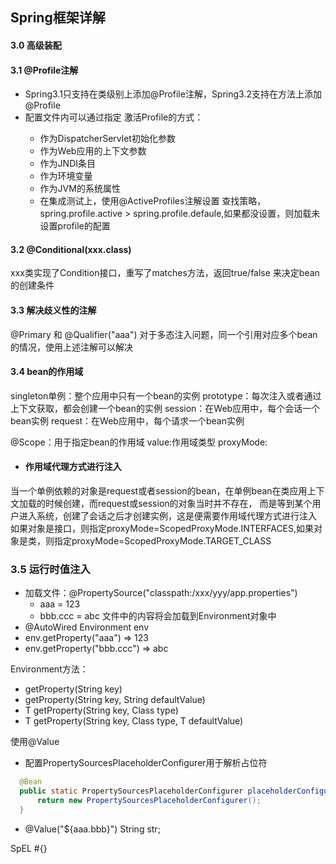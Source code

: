 ## Spring框架详解

#### 3.0 高级装配

#### 3.1 @Profile注解
- Spring3.1只支持在类级别上添加@Profile注解，Spring3.2支持在方法上添加@Profile
- <xml>配置文件内可以通过<beans profile="dev">指定
激活Profile的方式：
  - 作为DispatcherServlet初始化参数
  - 作为Web应用的上下文参数
  - 作为JNDI条目
  - 作为环境变量
  - 作为JVM的系统属性
  - 在集成测试上，使用@ActiveProfiles注解设置
查找策略，spring.profile.active > spring.profile.defaule,如果都没设置，则加载未设置profile的配置

#### 3.2 @Conditional(xxx.class)
xxx类实现了Condition接口，重写了matches方法，返回true/false 来决定bean的创建条件

#### 3.3 解决歧义性的注解
@Primary 和 @Qualifier("aaa")
对于多态注入问题，同一个引用对应多个bean的情况，使用上述注解可以解决

#### 3.4 bean的作用域
singleton单例：整个应用中只有一个bean的实例
prototype：每次注入或者通过上下文获取，都会创建一个bean的实例
session：在Web应用中，每个会话一个bean实例
request：在Web应用中，每个请求一个bean实例

@Scope：用于指定bean的作用域
value:作用域类型
proxyMode: 

- #### 作用域代理方式进行注入
当一个单例依赖的对象是request或者session的bean，在单例bean在类应用上下文加载的时候创建，而request或session的对象当时并不存在，
而是等到某个用户进入系统，创建了会话之后才创建实例，这是便需要作用域代理方式进行注入
如果对象是接口，则指定proxyMode=ScopedProxyMode.INTERFACES,如果对象是类，则指定proxyMode=ScopedProxyMode.TARGET_CLASS

### 3.5 运行时值注入
- 加载文件：@PropertySource("classpath:/xxx/yyy/app.properties")
  - aaa = 123
  - bbb.ccc = abc
文件中的内容将会加载到Environment对象中
- @AutoWired
  Environment env
- env.getProperty("aaa") => 123
- env.getProperty("bbb.ccc") => abc

Environment方法：
- getProperty(String key)
- getProperty(String key, String defaultValue)
- T getProperty(String key, Class<T> type)
- T getProperty(String key, Class<T> type, T defaultValue)

使用@Value
- 配置PropertySourcesPlaceholderConfigurer用于解析占位符
```java
  @Bean
  public static PropertySourcesPlaceholderConfigurer placeholderConfigurer() {
      return new PropertySourcesPlaceholderConfigurer();
  }
```
- @Value("${aaa.bbb}")
  String str;

SpEL
#{}


